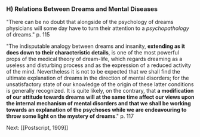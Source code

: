 ### H) Relations Between Dreams and Mental Diseases

"There can be no doubt that alongside of the psychology of dreams physicians will some day have to turn their attention to a *psychopathology* of dreams." p. 115

"The indisputable analogy between dreams and insanity, **extending as it does down to their characteristic details**, is one of the most powerful props of the medical theory of dream-life, which regards dreaming as a useless and disturbing process and as the expression of a reduced activity of the mind.  Nevertheless it is not to be expected that we shall find the ultimate explanation of dreams in the direction of mental disorders; for the unsatisfactory state of our knowledge of the origin of these latter conditions is generally recognized.  It is quite likely, on the contrary, that **a modification of our attitude towards dreams will at the same time affect our views upon the internal mechanism of mental disorders and that we shall be working towards an explanation of the psychoses while we are endeavouring to throw some light on the mystery of dreams**." p. 117

Next: [[Postscript, 1909]]
